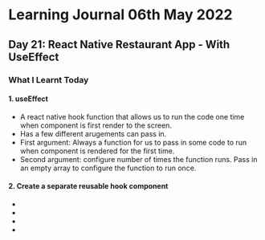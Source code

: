 <h1>Learning Journal 06th May 2022</h1>
<h2>Day 21: React Native Restaurant App - With UseEffect</h2>
<h3>What I Learnt Today</h3>
<h4>1. useEffect</h4>
<ul>
  <li>A react native hook function that allows us to run the code one time when component is first render to the screen.</li>
  <li>Has a few different arugements can pass in.</li>
  <li>First argument: Always a function for us to pass in some code to run when component is rendered for the first time.</li>
  <li>Second argument: configure number of times the function runs. Pass in an empty array to configure the function to run once.</li>
</ul>
<h4>2. Create a separate reusable hook component</h4>
<ul>
  <li></li>
  <li></li>
  <li></li>
  <li></li>
</ul>
